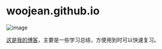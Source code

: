 # woojean.github.io

![image](https://github.com/woojean/woojean.github.io/blob/master/images/icon.png)

<a href="https://github.com/woojean/woojean.github.io/tree/master/blogs" target="_blank">这是我的博客</a>，主要是一些学习总结，方便用到时可以快速复习。




